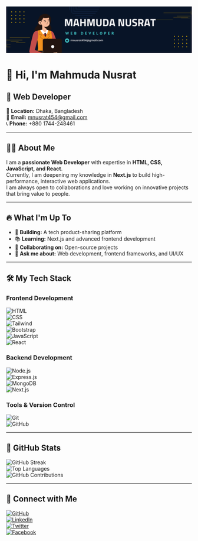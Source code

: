 ![Banner](https://raw.githubusercontent.com/mahmudanusrat/mahmudanusrat/main/banner.png)

# 👋 Hi, I'm Mahmuda Nusrat  

## 🚀 Web Developer 

📍 **Location:** Dhaka, Bangladesh  
📧 **Email:** mnusrat454@gmail.com  
📞 **Phone:** +880 1744-248461  

---

## 👩‍💻 About Me  

I am a **passionate Web Developer** with expertise in **HTML, CSS, JavaScript, and React**.  
Currently, I am deepening my knowledge in **Next.js** to build high-performance, interactive web applications.  
I am always open to collaborations and love working on innovative projects that bring value to people.  

---

## 🔥 What I'm Up To  

- 🚀 **Building:** A tech product-sharing platform  
- 📚 **Learning:** Next.js and advanced frontend development  
- 🤝 **Collaborating on:** Open-source projects  
- 💬 **Ask me about:** Web development, frontend frameworks, and UI/UX  

---

## 🛠️ My Tech Stack  

### **Frontend Development**  
![HTML](https://img.shields.io/badge/-HTML-E34F26?style=flat&logo=html5&logoColor=white)  
![CSS](https://img.shields.io/badge/-CSS-1572B6?style=flat&logo=css3&logoColor=white)  
![Tailwind](https://img.shields.io/badge/-Tailwind-06B6D4?style=flat&logo=tailwindcss&logoColor=white)  
![Bootstrap](https://img.shields.io/badge/-Bootstrap-563D7C?style=flat&logo=bootstrap&logoColor=white)  
![JavaScript](https://img.shields.io/badge/-JavaScript-F7DF1E?style=flat&logo=javascript&logoColor=black)  
![React](https://img.shields.io/badge/-React-61DAFB?style=flat&logo=react&logoColor=black)  

### **Backend Development**  
![Node.js](https://img.shields.io/badge/-Node.js-339933?style=flat&logo=node.js&logoColor=white)  
![Express.js](https://img.shields.io/badge/-Express.js-000000?style=flat&logo=express&logoColor=white)  
![MongoDB](https://img.shields.io/badge/-MongoDB-47A248?style=flat&logo=mongodb&logoColor=white)  
![Next.js](https://img.shields.io/badge/-Next.js-000000?style=flat&logo=next.js&logoColor=white)  

### **Tools & Version Control**  
![Git](https://img.shields.io/badge/-Git-F05032?style=flat&logo=git&logoColor=white)  
![GitHub](https://img.shields.io/badge/-GitHub-181717?style=flat&logo=github&logoColor=white)  

---

## 💊 GitHub Stats  

![GitHub Streak](https://github-readme-streak-stats.herokuapp.com/?user=mahmudanusrat&theme=dark)  
![Top Languages](https://github-readme-stats.vercel.app/api/top-langs/?username=mahmudanusrat&layout=compact&theme=dark)  
![GitHub Contributions](https://github-readme-stats.vercel.app/api?username=mahmudanusrat&show_icons=true&theme=dark)  

---

## 🔗 Connect with Me  

[![GitHub](https://img.shields.io/badge/-GitHub-181717?style=flat&logo=github&logoColor=white)](https://github.com/mahmudanusrat)  
[![LinkedIn](https://img.shields.io/badge/-LinkedIn-0A66C2?style=flat&logo=linkedin&logoColor=white)](https://www.linkedin.com/in/mahmudanusrat)  
[![Twitter](https://img.shields.io/badge/-Twitter-1DA1F2?style=flat&logo=twitter&logoColor=white)](https://twitter.com/MahmudaNusrat)  
[![Facebook](https://img.shields.io/badge/-Facebook-1877F2?style=flat&logo=facebook&logoColor=white)](https://www.facebook.com/mahmuda.nusraat1)  
